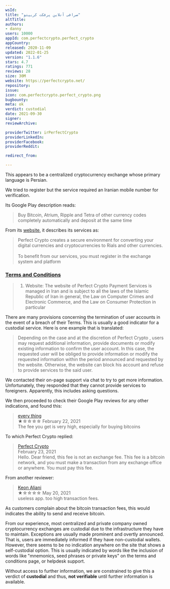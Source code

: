 ```yaml
---
wsId: 
title: "صرافی آنلاین پرفکت کریپتو"
altTitle: 
authors:
- danny
users: 10000
appId: com.perfectcrypto.perfect_crypto
appCountry: 
released: 2020-11-09
updated: 2022-01-25
version: "1.1.6"
stars: 4.7
ratings: 771
reviews: 28
size: 30M
website: https://perfectcrypto.net/
repository: 
issue: 
icon: com.perfectcrypto.perfect_crypto.png
bugbounty: 
meta: ok
verdict: custodial
date: 2021-09-30
signer: 
reviewArchive:

providerTwitter: irPerfectCrypto
providerLinkedIn: 
providerFacebook: 
providerReddit: 

redirect_from:

---
```


This appears to be a centralized cryptocurrency exchange whose primary language is Persian. 

We tried to register but the service required an Iranian mobile number for verification. 

Its Google Play description reads:

>  Buy Bitcoin, Atrium, Ripple and Tetra of other currency codes completely automatically and deposit at the same time

From its [website](https://perfectcrypto.net/), it describes its services as:

> Perfect Crypto creates a secure environment for converting your digital currencies and cryptocurrencies to Rials and other currencies.<br><br>
To benefit from our services, you must register in the exchange system and platform

### [Terms and Conditions](https://perfectcrypto.net/rules)

> 1) Website: The website of Perfect Crypto Payment Services is managed in Iran and is subject to all the laws of the Islamic Republic of Iran in general, the Law on Computer Crimes and Electronic Commerce, and the Law on Consumer Protection in particular

There are many provisions concerning the termination of user accounts in the event of a breach of their Terms. This is usually a good indicator for a custodial service. Here is one example that is translated:

> Depending on the case and at the discretion of Perfect Crypto , users may request additional information, provide documents or modify existing information to confirm the user account. In this case, the requested user will be obliged to provide information or modify the requested information within the period announced and requested by the website. Otherwise, the website can block his account and refuse to provide services to the said user. 

We contacted their on-page support via chat to try to get more information. Unfortunately, they responded that they cannot provide services to foreigners. Apparently, this includes asking questions.

We then proceeded to check their Google Play reviews for any other indications, and found this:

> [every thing](https://play.google.com/store/apps/details?id=com.perfectcrypto.perfect_crypto&reviewId=gp%3AAOqpTOECLi-LVtJ_qKIaQB9a7c_5igopHsY2dgBUsLiq9wWvlFnBdqYjFL1VlxoMAmD5WlJ1CFbekPTDxu5gcw)<br>
  ★☆☆☆☆ February 22, 2021 <br>
       The fee you get is very high, especially for buying bitcoins
       
To which Perfect Crypto replied:

> [Perfect Crypto](https://play.google.com/store/apps/details?id=com.perfectcrypto.perfect_crypto&reviewId=gp%3AAOqpTOECLi-LVtJ_qKIaQB9a7c_5igopHsY2dgBUsLiq9wWvlFnBdqYjFL1VlxoMAmD5WlJ1CFbekPTDxu5gcw)<br>
  February 23, 2021 <br>
       Hello. Dear friend, this fee is not an exchange fee. This fee is a bitcoin network, and you must make a transaction from any exchange office or anywhere. You must pay this fee.

From another reviewer:

> [Keon Aliani](https://play.google.com/store/apps/details?id=com.perfectcrypto.perfect_crypto&reviewId=gp%3AAOqpTOESpUIF1-YkRQk11PZf_Rc86nuQVJ06anm1NBaezMJBDj1iJhya93BlRAStK4GWO9ILyECcD8dysbASTg)<br>
  ★☆☆☆☆ May 20, 2021 <br>
       useless app. too high transaction fees.

As customers complain about the bitcoin transaction fees, this would indicates the ability to send and receive bitcoin.

From our experience, most centralized and private company owned cryptocurrency exchanges are custodial due to the infrastructure they have to maintain. Exceptions are usually made prominent and overtly announced. That is, users are immediately informed if they have non-custodial wallets. However, there seems to be no indication anywhere on the site that shows a self-custodial option. This is usually indicated by words like the inclusion of words like "mnemonics, seed phrases or private keys" on the terms and conditions page, or helpdesk support. 

Without access to further information, we are constrained to give this a verdict of **custodial** and thus, **not verifiable** until further information is available.
